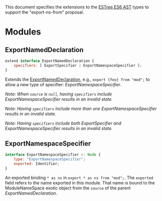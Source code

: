 This document specifies the extensions to the [ESTree ES6 AST][] types to
support the "export-ns-from" proposal.


# Modules

## ExportNamedDeclaration

```js
extend interface ExportNamedDeclaration {
    specifiers: [ ExportSpecifier | ExportNamespaceSpecifier ];
}
```

Extends the [ExportNamedDeclaration][], e.g., `export {foo} from "mod";` to
allow a new type of specifier: *ExportNamespaceSpecifier*.

_Note: When `source` is `null`, having `specifiers` include
*ExportNamespaceSpecifier* results in an invalid state._

_Note: Having `specifiers` include more than one *ExportNamespaceSpecifier*
results in an invalid state._

_Note: Having `specifiers` include both *ExportSpecifier* and
*ExportNamespaceSpecifier* results in an invalid state._


## ExportNamespaceSpecifier

```js
interface ExportNamespaceSpecifier <: Node {
    type: "ExportNamespaceSpecifier";
    exported: Identifier;
}
```

An exported binding `* as ns` in `export * as ns from "mod";`. The `exported`
field refers to the name exported in this module. That name is bound to the
ModuleNameSpace exotic object from the `source` of the parent *ExportNamedDeclaration*.


[ESTree ES6 AST]: https://github.com/estree/estree/blob/master/es6.md
[ExportNamedDeclaration]: https://github.com/estree/estree/blob/master/es6.md#exportnameddeclaration

